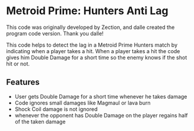 # Metroid Prime: Hunters Anti Lag


This code was originally developed by Zection, and dalle created the program code version.
Thank you dalle!

This code helps to detect the lag in a Metroid Prime Hunters match by indicating when a player takes a hit. When a player takes a hit the code gives him Double Damage for a short time so the enemy knows if the shot hit or not. 


## Features

* User gets Double Damage for a short time whenever he takes damage
* Code ignores small damages like Magmaul or lava burn
* Shock Coil damage is not ignored
* whenever the opponent has Double Damage on the player regains half of the taken damage

